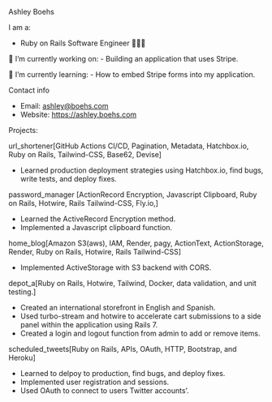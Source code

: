Ashley Boehs

I am a:
- Ruby on Rails Software Engineer 👩🏼‍💻


  


🔭 I’m currently working on:
    - Building an application that uses Stripe.
  
🌱 I’m currently learning:
    - How to embed Stripe forms into my application.
  

Contact info
- Email: ashley@boehs.com
- Website: https://ashley.boehs.com
  
Projects:

url_shortener[GitHub Actions CI/CD, Pagination, Metadata, Hatchbox.io, Ruby on Rails, Tailwind-CSS, Base62, Devise]
 - Learned production deployment strategies using Hatchbox.io, find bugs, write tests, and deploy fixes.
  
password_manager [ActionRecord Encryption, Javascript Clipboard, Ruby on Rails, Hotwire, Rails Tailwind-CSS, Fly.io,]
 - Learned the ActiveRecord Encryption method.
 - Implemented a Javascript clipboard function.
    
home_blog[Amazon S3(aws), IAM, Render, pagy, ActionText, ActionStorage, Render, Ruby on Rails, Hotwire, Rails Tailwind-CSS]
 - Implemented ActiveStorage with S3 backend with CORS.
    
depot_a[Ruby on Rails, Hotwire, Tailwind, Docker, data validation, and unit testing.]
 - Created an international storefront in English and Spanish.
 - Used turbo-stream and hotwire to accelerate cart submissions to a side panel within the application using Rails 7.
 - Created a login and logout function from admin to add or remove items.

scheduled_tweets[Ruby on Rails, APIs, OAuth, HTTP, Bootstrap, and Heroku]
 - Learned to delpoy to production, find bugs, and deploy fixes.
 - Implemented user registration and sessions.
 - Used OAuth to connect to users Twitter accounts’.
